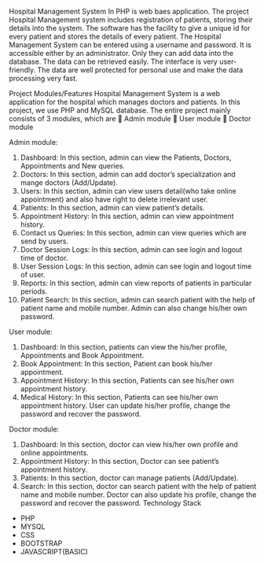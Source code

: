 Hospital Management System In PHP is web baes application. The project Hospital Management system includes registration of patients, storing their details into the system. The software has the facility to give a unique id for every patient and stores the details of every patient. The Hospital Management System can be entered using a username and password. It is accessible either by an administrator. Only they can add data into the database. The data can be retrieved easily. The interface is very user-friendly. The data are well protected for personal use and make the data processing very fast.


Project Modules/Features
Hospital Management System is a web application for the hospital which manages doctors and patients. In this project, we use PHP and MySQL database.
The entire project mainly consists of 3 modules, which are
	Admin module
	User module
	Doctor module


Admin module:
1.	Dashboard: In this section, admin can view the Patients, Doctors, Appointments and New queries.
2.	Doctors: In this section, admin can add doctor’s specialization and mange doctors (Add/Update).
3.	Users: In this section, admin can view users detail(who take online appointment) and also have right to delete irrelevant user.
4.	Patients: In this section, admin can view patient’s details.
5.	Appointment History: In this section, admin can view appointment history.
6.	Contact us Queries: In this section, admin can view queries which are send by users.
7.	Doctor Session Logs: In this section, admin can see login and logout time of doctor.
8.	User Session Logs: In this section, admin can see login and logout time of user.
9.	Reports: In this section, admin can view reports of patients in particular periods.
10.	Patient Search: In this section, admin can search patient with the help of patient name and mobile number.
Admin can also change his/her own password.


User module:
1.	Dashboard: In this section, patients can view the his/her profile, Appointments and Book Appointment.
2.	Book Appointment: In this section, Patient can book his/her appointment.
3.	Appointment History: In this section, Patients can see his/her own appointment history.
4.	Medical History: In this section, Patients can see his/her own appointment history.
User can update his/her profile, change the password and recover the password.


Doctor module:
1.	Dashboard: In this section, doctor can view his/her own profile and online appointments.
2.	Appointment History: In this section, Doctor can see patient’s appointment history.
3.	Patients: In this section, doctor can manage patients (Add/Update).
4.	Search: In this section, doctor can search patient with the help of patient name and mobile number.
Doctor can also update his profile, change the password and recover the password.
Technology Stack
-	PHP
-	MYSQL
-	CSS
-	BOOTSTRAP
-	JAVASCRIPT(BASIC)
